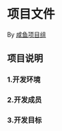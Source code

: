 # 项目文件
By [咸鱼项目组](https://github.com/SchroDeCat/SoftwareEngineeringProject)
## 项目说明
### 1.开发环境
### 2.开发成员
### 3.开发目标

